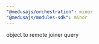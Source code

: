 ```yaml
---
"@medusajs/orchestration": minor
"@medusajs/modules-sdk": minor
---
```


object to remote joiner query
